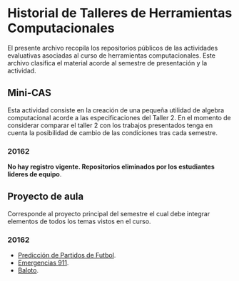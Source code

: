 # Historial de Talleres de Herramientas Computacionales  

El presente archivo recopila los repositorios públicos de las actividades evaluativas asociadas al curso de herramientas computacionales.  Este archivo clasifica el material acorde al semestre de presentación y la actividad.  

## Mini-CAS  

Esta actividad consiste en la creación de una pequeña utilidad de algebra computacional acorde a las especificaciones del Taller 2. En el momento de considerar comparar el taller 2 con los trabajos presentados tenga en cuenta la posibilidad de cambio de las condiciones tras cada semestre.  

### 20162  

**No hay registro vigente. Repositorios eliminados por los estudiantes lideres de equipo**.

## Proyecto de aula  

Corresponde al proyecto principal del semestre el cual debe integrar elementos de todos los temas vistos en el curso.  

### 20162

+   [Predicción de Partidos de Futbol](https://github.com/JonathanQuiroz/Prediccion-PartidosFutbol).  
+   [Emergencias 911](https://github.com/manuela98/Emergencias_911_).  
+   [Baloto](https://github.com/Gia37/Baloto).  

